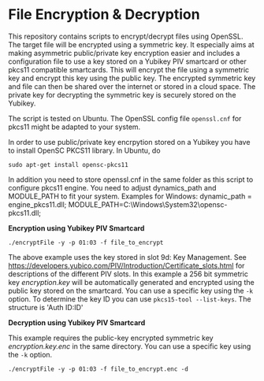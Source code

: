 # File Encryption & Decryption

This repository contains scripts to encrypt/decrypt files using OpenSSL. The target file will be encrypted using a symmetric key. It especially aims at making asymmetric public/private key encryption easier and includes a configuration file to use a key stored on a Yubikey PIV smartcard or other pkcs11 compatible smartcards. This will encrypt the file using a symmetric key and encrypt this key using the public key. The encrypted symmetric key and file can then be shared over the internet or stored in a cloud space. The private key for decrypting the symmetric key is securely stored on the Yubikey.

The script is tested on Ubuntu. The OpenSSL config file `openssl.cnf` for pkcs11 might be adapted to your system.

In order to use public/private key encrpytion stored on a Yubikey you have to install OpenSC PKCS11 library. In Ubuntu, do
```
sudo apt-get install opensc-pkcs11
```

In addition you need to store openssl.cnf in the same folder as this script to configure pkcs11 engine. You need to adjust dynamics_path and MODULE_PATH to fit your system. Examples for Windows: dynamic_path = engine_pkcs11.dll; MODULE_PATH=C:\\Windows\\System32\\opensc-pkcs11.dll;

**Encryption using Yubikey PIV Smartcard**
```
./encryptFile -y -p 01:03 -f file_to_encrypt
```
The above example uses the key stored in slot 9d: Key Management. See https://developers.yubico.com/PIV/Introduction/Certificate_slots.html for descriptions of the different PIV slots. In this example a 256 bit symmetric key *encryption.key* will be automatically generated and encrypted using the public key stored on the smartcard. You can use a specific key using the `-k` option. To determine the key ID you can use `pkcs15-tool --list-keys`. The structure is 'Auth ID:ID'

**Decryption using Yubikey PIV Smartcard**

This example requires the public-key encrypted symmetric key *encryption.key.enc* in the same directory. You can use a specific key using the `-k` option.
```
./encryptFile -y -p 01:03 -f file_to_encrypt.enc -d
```
